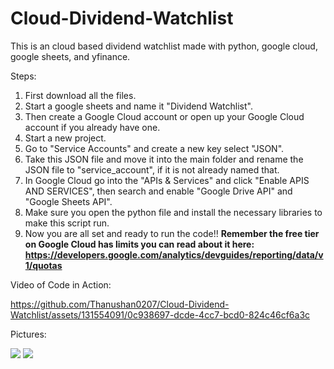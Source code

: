 # Cloud-Dividend-Watchlist
This is an cloud based dividend watchlist made with python, google cloud, google sheets, and yfinance. 

Steps:
1. First download all the files.
2. Start a google sheets and name it "Dividend Watchlist".
3. Then create a Google Cloud account or open up your Google Cloud account if you already have one.
4. Start a new project.
5. Go to "Service Accounts" and create a new key select "JSON".
6. Take this JSON file and move it into the main folder and rename the JSON file to "service_account", if it is not already named that.
7. In Google Cloud go into the "APIs & Services" and click "Enable APIS AND SERVICES", then search and enable "Google Drive API" and "Google Sheets API".
8. Make sure you open the python file and install the necessary libraries to make this script run.
9. Now you are all set and ready to run the code!!
**Remember the free tier on Google Cloud has limits you can read about it here: https://developers.google.com/analytics/devguides/reporting/data/v1/quotas**

Video of Code in Action:

https://github.com/Thanushan0207/Cloud-Dividend-Watchlist/assets/131554091/0c938697-dcde-4cc7-bcd0-824c46cf6a3c

Pictures:

<img src="https://github.com/Thanushan0207/Cloud-Dividend-Watchlist/assets/131554091/e79d8d0d-a417-48c3-bffa-816f7f3887aa">
<img src="https://github.com/Thanushan0207/Cloud-Dividend-Watchlist/assets/131554091/820e56a6-1487-42c4-8dba-1b4c0c9d4194.png">

